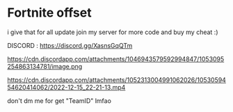# Fortnite offset


i give that for all update
join my server for more code and buy my cheat :)


DISCORD : https://discord.gg/XasnsGqQTm



https://cdn.discordapp.com/attachments/1046943579592994847/1053095254863134781/image.png

https://cdn.discordapp.com/attachments/1052313004991062026/1053059454620414062/2022-12-15_22-21-13.mp4

don't dm me for get "TeamID" lmfao
